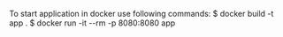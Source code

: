 To start application in docker use following commands:
$ docker build -t app .
$ docker run -it --rm -p 8080:8080 app

